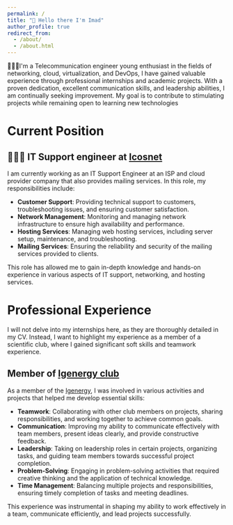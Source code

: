 ```yaml
---
permalink: /
title: "👋 Hello there I'm Imad"
author_profile: true
redirect_from: 
  - /about/
  - /about.html
---
```

👨🏻‍🎓I'm a Telecommunication engineer  young enthusiast in the fields of networking, cloud,
 virtualization, and DevOps, I have gained valuable
 experience through professional internships and
 academic projects. With a proven dedication,
 excellent communication skills, and leadership
 abilities, I am continually seeking improvement. My
 goal is to contribute to stimulating projects while
 remaining open to learning new technologies

# Current Position
## 👨🏻‍💻 IT Support engineer at [Icosnet](https://icosnet.com.dz/)

I am currently working as an IT Support Engineer at an ISP and cloud provider company that also provides mailing services. In this role, my responsibilities include:

- **Customer Support**: Providing technical support to customers, troubleshooting issues, and ensuring customer satisfaction.
- **Network Management**: Monitoring and managing network infrastructure to ensure high availability and performance.
- **Hosting Services**: Managing web hosting services, including server setup, maintenance, and troubleshooting.
- **Mailing Services**: Ensuring the reliability and security of the mailing services provided to clients.

This role has allowed me to gain in-depth knowledge and hands-on experience in various aspects of IT support, networking, and hosting services.

# Professional Experience

I will not delve into my internships here, as they are thoroughly detailed in my CV. Instead, I want to highlight my experience as a member of a scientific club, where I gained significant soft skills and teamwork experience.

## Member of [Igenergy club ](https://www.instagram.com/igenergy.club/)

As a member of the [Igenergy](https://www.instagram.com/igenergy.club/), I was involved in various activities and projects that helped me develop essential skills:

- **Teamwork**: Collaborating with other club members on projects, sharing responsibilities, and working together to achieve common goals.
- **Communication**: Improving my ability to communicate effectively with team members, present ideas clearly, and provide constructive feedback.
- **Leadership**: Taking on leadership roles in certain projects, organizing tasks, and guiding team members towards successful project completion.
- **Problem-Solving**: Engaging in problem-solving activities that required creative thinking and the application of technical knowledge.
- **Time Management**: Balancing multiple projects and responsibilities, ensuring timely completion of tasks and meeting deadlines.

This experience was instrumental in shaping my ability to work effectively in a team, communicate efficiently, and lead projects successfully.


